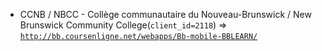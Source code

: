  - CCNB / NBCC - Collège communautaire du Nouveau-Brunswick / New Brunswick Community College(`client_id=2118`) => [`http://bb.coursenligne.net/webapps/Bb-mobile-BBLEARN/`](http://bb.coursenligne.net/webapps/Bb-mobile-BBLEARN/)
